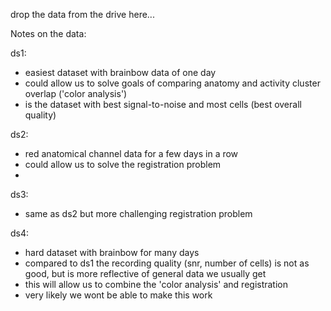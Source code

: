 drop the data from the drive here...

Notes on the data:

ds1:
- easiest dataset with brainbow data of one day
- could allow us to solve goals of comparing anatomy and activity cluster overlap ('color analysis')
- is the dataset with best signal-to-noise and most cells (best overall quality)

ds2:
- red anatomical channel data for a few days in a row
- could allow us to solve the registration problem
- 

ds3:
- same as ds2 but more challenging registration problem

ds4:
- hard dataset with brainbow for many days
- compared to ds1 the recording quality (snr, number of cells) is not as good, but is more reflective of general data we usually get
- this will allow us to combine the 'color analysis' and registration
- very likely we wont be able to make this work

